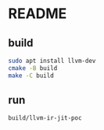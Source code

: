 # README

## build

```sh
sudo apt install llvm-dev
cmake -B build
make -C build
```

## run

```sh
build/llvm-ir-jit-poc
```
